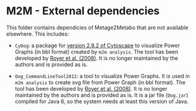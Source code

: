 # M2M - External dependencies
This folder contains dependicies of Metage2Metabo that are not available elsewhere.
This includes:

- ``CyOog``: a package for [version 2.8.2 of Cytoscape](http://chianti.ucsd.edu/Cyto-2%5F8%5F2/) to visualize Power Graphs (in bbl format) created by `m2m analysis`. The tool has been developed by [Royer et al. (2008)](https://journals.plos.org/ploscompbiol/article?id=10.1371/journal.pcbi.1000108). It is no longer maintained by the authors and is provided as is.

- ``Oog_CommandLineTool2012``: a tool to visualize Power Graphs. It is used in `m2m analysis` to create svg file from Power Graph (in bbl format). The tool has been developed by [Royer et al. (2008)](https://journals.plos.org/ploscompbiol/article?id=10.1371/journal.pcbi.1000108). It is no longer maintained by the authors and is provided as is. It is a jar file (``Oog.jar``) compiled for Java 6, so the system needs at least this version of Java.
